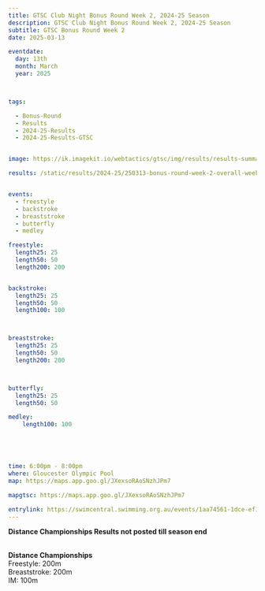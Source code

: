 ```yaml
---
title: GTSC Club Night Bonus Round Week 2, 2024-25 Season
description: GTSC Club Night Bonus Round Week 2, 2024-25 Season
subtitle: GTSC Bonus Round Week 2
date: 2025-03-13

eventdate:
  day: 13th
  month: March
  year: 2025



tags:

  - Bonus-Round
  - Results
  - 2024-25-Results
  - 2024-25-Results-GTSC


image: https://ik.imagekit.io/webtactics/gtsc/img/results/results-summary-16.jpg

results: /static/results/2024-25/250313-bonus-round-week-2-overall-week-16-gtsc-club-night-results.pdf


events:
  - freestyle
  - backstroke
  - breaststroke
  - butterfly
  - medley

freestyle:
  length25: 25
  length50: 50
  length200: 200


backstroke:
  length25: 25
  length50: 50
  length100: 100



breaststroke:
  length25: 25
  length50: 50
  length200: 200



butterfly:
  length25: 25
  length50: 50

medley:
    length100: 100





time: 6:00pm - 8:00pm
where: Gloucester Olympic Pool
map: https://maps.app.goo.gl/JXexsoRAoSNzhJPm7

mapgtsc: https://maps.app.goo.gl/JXexsoRAoSNzhJPm7

entrylink: https://swimcentral.swimming.org.au/events/1aa74561-1dce-ef11-8eea-6045bdc295e3/detail
---
```


<strong>Distance Championships Results not posted till season end</strong>
<br/>
<br/>

<strong>Distance Championships</strong><br/>
Freestyle: 200m<br/>
Breaststroke: 200m<br/>
IM: 100m<br/>
<br/>
<br/>




